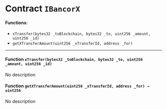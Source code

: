 # Contract `IBancorX`



#### Functions:
- `xTransfer(bytes32 _toBlockchain, bytes32 _to, uint256 _amount, uint256 _id)`
- `getXTransferAmount(uint256 _xTransferId, address _for)`


---

#### Function `xTransfer(bytes32 _toBlockchain, bytes32 _to, uint256 _amount, uint256 _id)`
No description
#### Function `getXTransferAmount(uint256 _xTransferId, address _for) → uint256`
No description



